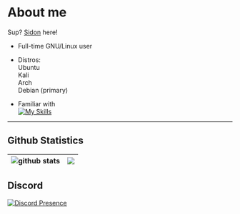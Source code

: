 # About me

Sup? [Sidon](https://www.youtube.com/watch?v=dQw4w9WgXcQ) here! 

- Full-time GNU/Linux user

- Distros:<br>
Ubuntu<br>
Kali<br>
Arch<br>
Debian (primary)

- Familiar with<br> 
[![My Skills](https://skillicons.dev/icons?i=docker,linux,bash,vim,neovim,py&perline=3)](https://skillicons.dev)

---

## Github Statistics

| <img align="center" src="https://github-readme-stats.vercel.app/api?username=SidonTheTroll&show_icons=true&include_all_commits=true&theme=merko&hide_border=true" alt="github stats" /></a> | <img align="center" src="https://github-readme-stats.vercel.app/api/top-langs/?username=SidonTheTroll&theme=gruvbox&hide_border=true" /></a> |
| ------------- | ------------- |


## Discord

[![Discord Presence](https://lanyard.cnrad.dev/api/728604179186188368?idleMessage=Regretting)](https://discord.com/users/728604179186188368)


